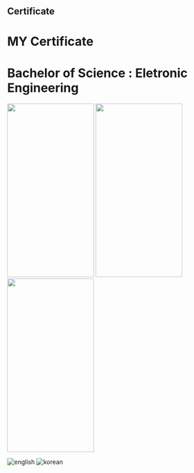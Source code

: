 ## Certificate
# MY Certificate

# Bachelor of Science : Eletronic Engineering
<img src="https://user-images.githubusercontent.com/69233428/157185345-0c63fa38-d8f2-4f6e-9b4c-f0c96a9e6dd8.png" width="200" height="400"/>
<img src="https://user-images.githubusercontent.com/69233428/157184937-65860ab9-3d08-4382-bb26-e117b2caef16.png" width="200" height="400"/>
<img src="https://user-images.githubusercontent.com/69233428/157184938-5d515c20-44fb-452f-9b2e-98b06949902c.png" width="200" height="400"/>

![english](https://user-images.githubusercontent.com/69233428/157184937-65860ab9-3d08-4382-bb26-e117b2caef16.png)
![korean](https://user-images.githubusercontent.com/69233428/157184938-5d515c20-44fb-452f-9b2e-98b06949902c.png)
